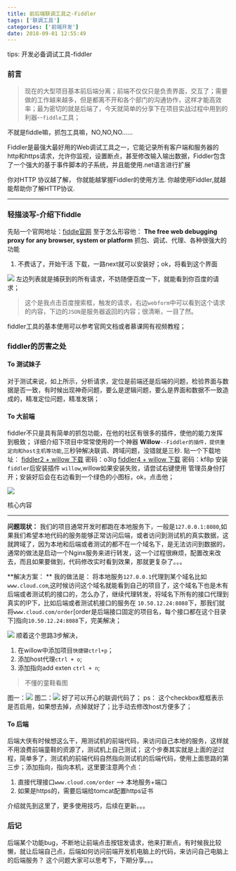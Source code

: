 ```yaml
---
title: 前后端联调工具之-Fiddler
tags: ['联调工具']
categories: ['前端开发']
date: 2018-09-01 12:55:49
---
```

tips: 开发必备调试工具-fiddler
<!-- more -->

### 前言
>  现在的大型项目基本前后端分离；前端不仅仅只是负责界面，交互了；需要做的工作越来越多，但是都离不开和各个部门的沟通协作，这样才能高效率；最为密切的就是后端了，今天就简单的分享下在项目实战过程中用到的利器--`fiddle`工具；

不就是fiddle嘛，抓包工具嘛，NO,NO,NO......

Fiddler是最强大最好用的Web调试工具之一，它能记录所有客户端和服务器的http和https请求，允许你监视，设置断点，甚至修改输入输出数据，Fiddler包含了一个强大的基于事件脚本的子系统，并且能使用.net语言进行扩展

你对HTTP 协议越了解， 你就能越掌握Fiddler的使用方法. 你越使用Fiddler,就越能帮助你了解HTTP协议.
***
### 轻描淡写-介绍下fiddle
先贴一个官网地址：[fiddle官网](http://www.telerik.com/fiddler)
至于怎么形容他： **The free web debugging proxy for any browser, system or platform**
抓包、调试、代理、各种很强大的功能
1. 不费话了，开始干活
下载，一路next就可以安装好；ok，将看到这个界面

![](https://user-gold-cdn.xitu.io/2017/9/19/3124242747bc180d5bd04f6154b4de88)
左边列表就是捕获到的所有请求，不妨随便百度一下，就能看到你百度的请求；
> 这个是我点击百度搜索框，触发的请求，右边`webform`中可以看到这个请求的内容，下边的`JSON`是服务器返回的内容；很清晰，一目了然。

fiddler工具的基本使用可以参考官网文档或者慕课网有视频教程；
### fiddler的厉害之处
#### To 测试妹子
对于测试来说，如上所示，分析请求，定位是前端还是后端的问题，检验界面与数据是否一致，有时候出现神奇问题，要么是逻辑问题，要么是界面和数据不一致造成的，精准定位问题，精准发锅；
#### To 大前端
fiddler不只是具有简单的抓包功能，在他的社区有很多的插件，使他的能力发挥到极致；
详细介绍下项目中常常使用的一个神器 **Willow**`--Fiddler的插件，提供重定向和host主机等功能`,三秒钟解决联调、跨域问题，没错就是三秒.
贴一个下载地址：
[fiddler2 + willow 下载](链接：http://pan.baidu.com/s/1boJxtqn)  密码：o3lg
[fiddler4 + willow 下载](链接：http://pan.baidu.com/s/1hsaihog ) 密码：kf8p
安装`fiddler`后安装插件 `willow`,willow如果安装失败，请尝试右键使用 管理员身份打开；安装好后会在右边看到一个绿色的小图标，ok，点击他；

![](https://user-gold-cdn.xitu.io/2017/9/19/7b53459a216d4ce5a1ef0943d0a31174)

核心内容
***
**问题现状：** 
我们的项目通常开发时都跑在本地服务下，一般是`127.0.0.1:8080`,如果我们希望本地代码的服务能够正常访问后端，或者访问到测试机的真实数据，这就跨域了，因为本地和后端或者测试的都不在一个域名下，是无法访问到数据的，通常的做法是启动一个Nginx服务来进行转发，这一个过程很麻烦，配置改来改去，而且如果要做到，代码修改实时看到效果，那就更复杂了。。。

**解决方案： **
我的做法是： 将本地服务`127.0.0.1`代理到某个域名比如`www.cloud.com`,这时候访问这个域名就能看到自己的项目了，这个域名下也是木有后端或者测试机的接口的，怎么办了，继续代理转发，将域名下所有的接口代理到真实的IP下，比如后端或者测试机接口的服务在 `10.50.12.24:8088`下，那我们就将`www.cloud.com/order`[order是后端接口固定的项目名，每个接口都在这个目录下]指向`10.50.12.24:8088`下，完美解决；

![](https://user-gold-cdn.xitu.io/2017/9/19/c88065ebf2a4b8040301812671025009)
顺着这个思路3步解决，
1. 在willow中添加项目`快捷键ctrl+p`；
2. 添加host代理`ctrl + o`;
3. 添加指向add exten `ctrl + n`;
> 不懂的童鞋看图

图一：![](https://user-gold-cdn.xitu.io/2017/9/19/e888cb3b5523fc8e4b2ae5e75965a63b)
图二：![](https://user-gold-cdn.xitu.io/2017/9/19/c9aa5ff11ffcda12670d8e35ed0d9e4d)
好了可以开心的联调代码了；
ps： 这个checkbox框框表示是否启用，如果想去掉，点掉就好了；比手动去修改host方便多了；
#### To 后端
后端大侠有时候想这么干，用测试机的前端代码，来访问自己本地的服务，这样就不用浪费前端童鞋的资源了，测试机上自己测试；
这个步奏其实就是上面的逆过程，简单多了，测试机的前端代码自然指向测试机的后端代码，使用上面思路的第三步；添加指向，指向本机，这里要注意两个点：
1. 直接代理接口`www.cloud.com/order` --> 本地服务+端口
2. 如果是https的，需要后端给tomcat配置https证书

介绍就先到这里了，更多使用技巧，后续在更新。。。

### 后记
后端某个功能bug，不断地让前端点击按钮发请求，他来打断点，有时候我比较懒，就让后端自己点，后端如何访问前端开发机电脑上的代码，来访问自己电脑上的后端服务？
这个问题大家可以思考下，下期分享。。。
